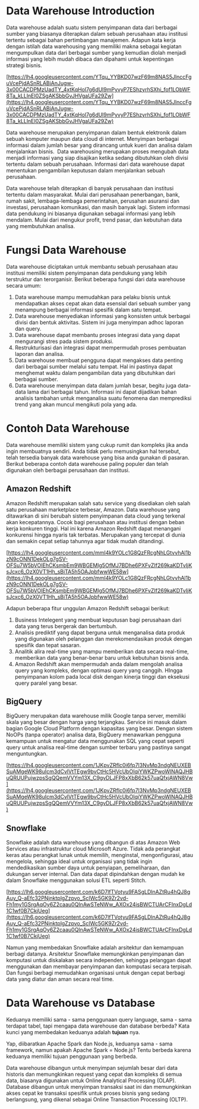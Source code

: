 # Data Warehouse Introduction

Data warehouse adalah suatu sistem penyimpanan data dari berbagai sumber yang biasanya diterapkan dalam sebuah perusahaan atau institusi tertentu sebagai bahan pertimbangan manajemen. Adapun kata kerja dengan istilah data warehousing yang memiliki makna sebagai kegiatan mengumpulkan data dari berbagai sumber yang kemudian diolah menjadi informasi yang lebih mudah dibaca dan dipahami untuk kepentingan strategi bisnis.

[https://lh4.googleusercontent.com/YTqu_YYBKD07wzF69m8NAS5JlnccFguVcePjdASnRLABiAnJugw-3x00CACDPMzUadTY_4xtKqHol7g6dUl9mPyvyP7EShzyrhSXhi_fof1LObWF8Ta_kLLlnEI0ZSgAKSbbGvJHVgaUFa29Zw](https://lh4.googleusercontent.com/YTqu_YYBKD07wzF69m8NAS5JlnccFguVcePjdASnRLABiAnJugw-3x00CACDPMzUadTY_4xtKqHol7g6dUl9mPyvyP7EShzyrhSXhi_fof1LObWF8Ta_kLLlnEI0ZSgAKSbbGvJHVgaUFa29Zw)

Data warehouse merupakan penyimpanan dalam bentuk elektronik dalam sebuah komputer maupun data cloud di internet. Menyimpan berbagai informasi dalam jumlah besar yang dirancang untuk kueri dan analisa dalam menjalankan bisnis.  Data warehousing merupakan proses mengubah data menjadi informasi yang siap disajikan ketika sedang dibutuhkan oleh divisi tertentu dalam sebuah perusahaan. Informasi dari data warehouse dapat menentukan pengambilan keputusan dalam menjalankan sebuah perusahaan.

Data warehouse telah diterapkan di banyak perusahaan dan institusi tertentu dalam masyarakat. Mulai dari perusahaan penerbangan, bank, rumah sakit, lembaga-lembaga pemerintahan, perusahan asuransi dan investasi, perusahaan komunikasi, dan masih banyak lagi. Sistem informasi data pendukung ini biasanya digunakan sebagai informasi yang lebih mendalam. Mulai dari mengukur profit, trend pasar, dan kebutuhan data yang membutuhkan analisa.

# Fungsi Data Warehouse

Data warehouse diciptakan untuk membantu sebuah perusahaan atau institusi memiliki sistem penyimpanan data pendukung yang lebih terstruktur dan terorganisir. Berikut beberapa fungsi dari data warehouse secara umum:

1. Data warehouse mampu memudahkan para pelaku bisnis untuk mendapatkan akses cepat akan data esensial dari sebuah sumber yang menampung berbagai informasi spesifik dalam satu tempat.
2. Data warehouse menyediakan informasi yang konsisten untuk berbagai divisi dan bentuk aktivitas. Sistem ini juga menyimpan adhoc laporan dan query.
3. Data warehouse dapat membantu proses integrasi data yang dapat mengurangi stres pada sistem produksi.
4. Restrukturisasi dan integrasi dapat mempermudah proses pembuatan laporan dan analisa.
5. Data warehouse membuat pengguna dapat mengakses data penting dari berbagai sumber melalui satu tempat. Hal ini pastinya dapat menghemat waktu dalam pengambilan data yang dibutuhkan dari berbagai sumber.
6. Data warehouse menyimpan data dalam jumlah besar, begitu juga data-data lama dari berbagai tahun. Informasi ini dapat dijadikan bahan analisis tambahan untuk menganalisa suatu fenomena dan memprediksi trend yang akan muncul mengikuti pola yang ada.

# **Contoh Data Warehouse**

Data warehouse memiliki sistem yang cukup rumit dan kompleks jika anda ingin membuatnya sendiri. Anda tidak perlu memusingkan hal tersebut, telah tersedia banyak data warehouse yang bisa anda gunakan di pasaran. Berikut beberapa contoh data warehouse paling populer dan telah digunakan oleh berbagai perusahaan dan institusi.

## **Amazon Redshift**

Amazon Redshift merupakan salah satu service yang disediakan oleh salah satu perusahaan marketplace terbesar, Amazon. Data warehouse yang ditawarkan di sini berubah sistem penyimpanan data cloud yang terkenal akan kecepatannya. Cocok bagi perusahaan atau institusi dengan beban kerja konkuren tinggi. Hal ini karena Amazon Redshift dapat menangani konkurensi hingga nyaris tak terbatas. Merupakan yang tercepat di dunia dan semakin cepat setiap tahunnya agar tidak mudah ditandingi.

[https://lh4.googleusercontent.com/mmI4k9YOLc1G8QzFRcgNhLGtvvhAl1bzN9cONN1DekOLg7gSV-OFSu7W5bVOIEhCKsmbEm9WBGEMlg5OfMJ7BDhe6PXFvZIf269kaKDTvIjKsJcxc6_OzX0VT1Hh_sBiTA5h5OAJpbfwwWE58w](https://lh4.googleusercontent.com/mmI4k9YOLc1G8QzFRcgNhLGtvvhAl1bzN9cONN1DekOLg7gSV-OFSu7W5bVOIEhCKsmbEm9WBGEMlg5OfMJ7BDhe6PXFvZIf269kaKDTvIjKsJcxc6_OzX0VT1Hh_sBiTA5h5OAJpbfwwWE58w)

Adapun beberapa fitur unggulan Amazon Redshift sebagai berikut:

1. Business Intelegent yang membuat keputusan bagi perusahaan dari data yang terus bergerak dan bertumbuh.
2. Analisis prediktif yang dapat berguna untuk menganalisa data produk yang digunakan oleh pelanggan dan merekomendasikan produk dengan spesifik dan tepat sasaran.
3. Analitik alira real-time yang mampu memberikan data secara real-time, memberikan data yang benar-benar baru untuk kebutuhan bisnis anda.
4. Amazon Redshift akan mempermudah anda dalam mengolah analisa query yang kompleks, dengan optimasi query yang canggih. HIngga penyimpanan kolom pada local disk dengan kinerja tinggi dan eksekusi query paralel yang besar.

## **BigQuery**

BigQuery merupakan data warehouse milik Google tanpa server, memiliki skala yang besar dengan harga yang terjangkau. Service ini masuk dalam bagian Google Cloud Platform dengan kapasitas yang besar. Dengan sistem NoOPs (tanpa operator) analisa data, BigQuery menawarkan pengguna kemampuan untuk mengatur data menggunakan SQL yang cepat seperti query untuk analisa real-time dengan sumber terbaru yang pastinya sangat menguntungkan.

[https://lh4.googleusercontent.com/1JKpvZRflc0i6fp7l3NvMp3ndgNEUXEBSuAMgeWK98uIcm3dCvlVtTEgw9bvCtHc5HVcUbOIqiYWKZPwoWlNAQJHBuQRUUPujwzpsSgQQemVVYm13X_C9gvDLJFP8xXbB62k57uaQfxjAWN8Vw](https://lh4.googleusercontent.com/1JKpvZRflc0i6fp7l3NvMp3ndgNEUXEBSuAMgeWK98uIcm3dCvlVtTEgw9bvCtHc5HVcUbOIqiYWKZPwoWlNAQJHBuQRUUPujwzpsSgQQemVVYm13X_C9gvDLJFP8xXbB62k57uaQfxjAWN8Vw)

## **Snowflake**

Snowflake adalah data warehouse yang dibangun di atas Amazon Web Services atau infrastruktur cloud Microsoft Azure. Tidak ada perangkat keras atau perangkat lunak untuk memilih, menginstal, mengonfigurasi, atau mengelola, sehingga ideal untuk organisasi yang tidak ingin mendedikasikan sumber daya untuk penyiapan, pemeliharaan, dan dukungan server internal. Dan data dapat dipindahkan dengan mudah ke dalam Snowflake menggunakan solusi ETL seperti Stitch.

[https://lh6.googleusercontent.com/k6D7lfTVotyu9FASgLDlnAZtRu4hQJ8gAuy_Q-aEfc32PNjnktplgZzpvo_ScIWc5GK9Zr2vd-Fh1my1GSrgAqOy6Z2caau0QInAwSTeNWw_AXOx24isBWCTUArCFInxDgLd1C1wf0B7CkjUeg](https://lh6.googleusercontent.com/k6D7lfTVotyu9FASgLDlnAZtRu4hQJ8gAuy_Q-aEfc32PNjnktplgZzpvo_ScIWc5GK9Zr2vd-Fh1my1GSrgAqOy6Z2caau0QInAwSTeNWw_AXOx24isBWCTUArCFInxDgLd1C1wf0B7CkjUeg)

Namun yang membedakan Snowflake adalah arsitektur dan kemampuan berbagi datanya. Arsitektur Snowflake memungkinkan penyimpanan dan komputasi untuk diskalakan secara independen, sehingga pelanggan dapat menggunakan dan membayar penyimpanan dan komputasi secara terpisah. Dan fungsi berbagi memudahkan organisasi untuk dengan cepat berbagi data yang diatur dan aman secara real time.

# Data Warehouse vs Database

Keduanya memiliki sama - sama penggunaan query language, sama - sama terdapat tabel, tapi mengapa data warehouse dan database berbeda? Kata kunci yang membedakan keduanya adalah **tujuan** nya.

Yap, diibaratkan Apache Spark dan Node.js, keduanya sama - sama framework, namun apakah Apache Spark = Node.js? Tentu berbeda karena keduanya memiliki tujuan penggunaan yang berbeda.

Data warehouse dibangun untuk menyimpan sejumlah besar dari data historis dan memungkinkan request yang cepat dan kompleks di semua data, biasanya digunakan untuk Online Analytical Processing (OLAP). Database dibangun untuk menyimpan transaksi saat ini dan memungkinkan akses cepat ke transaksi spesifik untuk proses bisnis yang sedang berlangsung, yang dikenal sebagai Online Transaction Processing (OLTP).